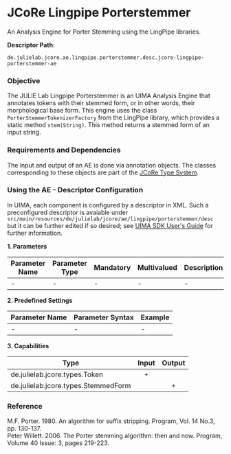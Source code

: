 # JCoRe Lingpipe Porterstemmer
An Analysis Engine for Porter Stemming using the LingPipe libraries.

**Descriptor Path**:
```
de.julielab.jcore.ae.lingpipe.porterstemmer.desc.jcore-lingpipe-porterstemmer-ae
```

### Objective
The JULIE Lab Lingpipe Porterstemmer is an UIMA Analysis Engine that annotates tokens with their stemmed form, or in other words, their morphological base form. This engine uses the class `PorterStemmerTokenizerFactory` from the LingPipe library, which provides a static method `stem(String)`. This method returns a stemmed form of an input string.

### Requirements and Dependencies
The input and output of an AE is done via annotation objects. The classes corresponding to these objects are part of the [JCoRe Type System](https://github.com/JULIELab/jcore-base/tree/master/jcore-types).

### Using the AE - Descriptor Configuration
In UIMA, each component is configured by a descriptor in XML. Such a preconfigured descriptor is avaiable under `src/main/resources/de/julielab/jcore/ae/lingpipe/porterstemmer/desc` but it can be further edited if so desired; see [UIMA SDK User's Guide](https://uima.apache.org/downloads/releaseDocs/2.1.0-incubating/docs/html/tools/tools.html#ugr.tools.cde) for further information.


**1. Parameters**

| Parameter Name | Parameter Type | Mandatory | Multivalued | Description |
|----------------|----------------|-----------|-------------|-------------|
| - | - | - | - | - |

**2. Predefined Settings**

| Parameter Name | Parameter Syntax | Example |
|----------------|------------------|---------|
| - | - | - |

**3. Capabilities**

| Type | Input | Output |
|------|:-----:|:------:|
| de.julielab.jcore.types.Token | `+`  |   |
| de.julielab.jcore.types.StemmedForm |  | `+` |


### Reference
M.F. Porter. 1980. An algorithm for suffix stripping. Program, Vol. 14 No.3, pp. 130-137.  
Peter Willett. 2006. The Porter stemming algorithm: then and now. Program, Volume 40 Issue: 3, pages 219-223.
